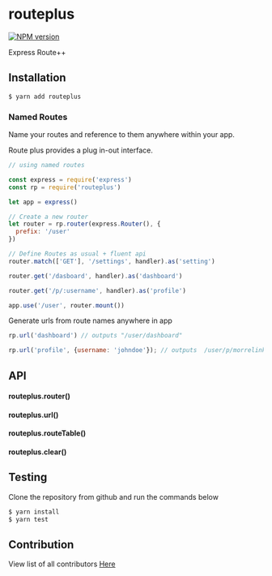 # routeplus

[![NPM version](https://img.shields.io/npm/v/routeplus.svg)](https://www.npmjs.com/package/routeplus)

Express Route++

## Installation

    $ yarn add routeplus

### Named Routes

Name your routes and reference to them anywhere within your app.

Route plus provides a plug in-out interface.

```js
// using named routes

const express = require('express')
const rp = require('routeplus')

let app = express()

// Create a new router
let router = rp.router(express.Router(), {
  prefix: '/user'
})

// Define Routes as usual + fluent api
router.match(['GET'], '/settings', handler).as('setting')

router.get('/dasboard', handler).as('dashboard')

router.get('/p/:username', handler).as('profile')

app.use('/user', router.mount())

```

Generate urls from route names anywhere in app

```js
rp.url('dashboard') // outputs "/user/dashboard"

rp.url('profile', {username: 'johndoe'}); // outputs  /user/p/morrelinko
```

## API

#### routeplus.router()

#### routeplus.url()

#### routeplus.routeTable()

#### routeplus.clear()

## Testing

Clone the repository from github and run the commands below

```bash
$ yarn install 
$ yarn test
```

## Contribution

View list of all contributors [Here](https://github.com/morrelinko/routeplus/contributors)
